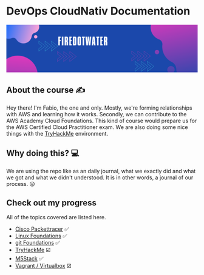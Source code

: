 # DevOps CloudNativ Documentation

<img src='img/banner.png' alt="banner"></img>


## About the course :writing_hand:
Hey there! I'm Fabio, the one and only. Mostly, we're forming relationships with AWS and learning how it works. Secondly, we can contribute to the AWS Academy Cloud Foundations. This kind of course would prepare us for the AWS Certified Cloud Practitioner exam. We are also doing some nice things with the [TryHackMe](https://tryhackme.com/p/firedotwater) environment.

## Why doing this? :computer:
We are using the repo like as an daily journal, what we exactly did and what we got and what we didn't understood. It is in other words, a journal of our process. :stuck_out_tongue_winking_eye:

## Check out my progress
All of the topics covered are listed here.

-   [Cisco Packettracer](cisco/README.md) :white_check_mark:
-   [Linux Foundations](unix/README.md) :white_check_mark:
-   [git Foundations](unix/README.md) :white_check_mark:
-   [TryHackMe](https://tryhackme.com/p/firedotwater) :ballot_box_with_check:
-   [M5Stack](M5Stack/README.md) :white_check_mark:
-   [Vagrant / Virtualbox](vagrant-tasks/README.md) :ballot_box_with_check: